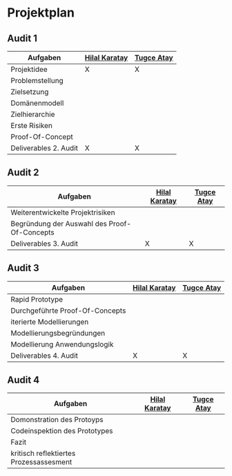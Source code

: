 # Projektplan


## Audit 1
|Aufgaben | [Hilal Karatay](https://github.com/HilalKaratay) | [Tugce Atay](https://github.com/TugceAtay)|
|-------- | ----- | ----- |
|Projektidee | X | X |
|Problemstellung | | |
|Zielsetzung | | | 
|Domänenmodell | | |
|Zielhierarchie| | | 
|Erste Risiken| | | 
|Proof-Of-Concept| | | 
|Deliverables 2. Audit | X | X | 

## Audit 2

|Aufgaben | [Hilal Karatay](https://github.com/HilalKaratay) | [Tugce Atay](https://github.com/TugceAtay)|
|-------- | ----- | ----- |
|Weiterentwickelte Projektrisiken | | |
|Begründung der Auswahl des Proof-Of-Concepts | | |
|Deliverables 3. Audit | X | X | 

## Audit 3

|Aufgaben | [Hilal Karatay](https://github.com/HilalKaratay) | [Tugce Atay](https://github.com/TugceAtay)|
|-------- | ----- | ----- |
|Rapid Prototype | | |
|Durchgeführte Proof-Of-Concepts | | |
|iterierte Modellierungen | | | 
|Modellierungsbegründungen | | | 
|Modellierung Anwendungslogik | | | 
|Deliverables 4. Audit | X | X | 

## Audit 4

|Aufgaben | [Hilal Karatay](https://github.com/HilalKaratay) | [Tugce Atay](https://github.com/TugceAtay)|
|-------- | ----- | ----- |
|Domonstration des Protoyps| | |
|Codeinspektion des Prototypes | | |
|Fazit | | | 
|kritisch reflektiertes Prozessassesment | | | 


